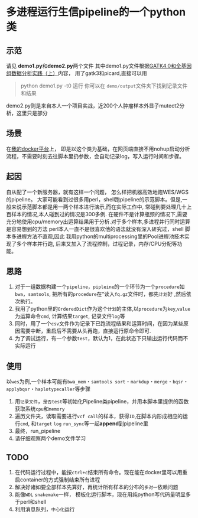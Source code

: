 # 多进程运行生信pipeline的一个python类
## 示范
请见 **demo1.py**和**demo2.py**两个文件
其中demo1.py文件根据[GATK4.0和全基因组数据分析实践（上）](https://zhuanlan.zhihu.com/p/33891718)内容，
用了gatk3和picard,直接可以用
> python demo1.py -t0 运行
你可以在 `demo/output`文件夹下找到记录文件和结果

demo2.py则是来自本人一个项目实战，近200个人肿瘤样本外显子mutect2分析，这里只是部分

## 场景
在[我的docker平台](https://github.com/leoatchina/jupyterlab_rstuido)上，
即是以这个类为基础，在网页端直接不用nohup启动分析流程，不需要时刻去往脚本里扔参数，会自动记录log，写入运行时间和步骤。

## 起因
自从配了一个新服务器，就有这样一个问题， 怎么样把机器高效地跑WES/WGS的pipeline。
大家可能看到过很多用perl，shell跑pipeline的示范脚本。但是,一般来说示范脚本都是用一两个样本进行演示,而在实际工作中,
常碰到要处理几十上百样本的情况,本人碰到过的情况是300多例.
在硬件不是计算瓶颈的情况下,需要充分地使用cpu/memory出运算结果用于分析.对于多个样本,多进程并行同时运算是容易想到的方法
perl本人一直不是很喜欢他的语法就没有深入研究过，shell 脚本多进程方法不直观,因此
我用python的multiprocessing里的Pool进程池技术实现了多个样本并行跑, 后来又加入了流程控制，过程记录，内存/CPU分配等功能。

## 思路
1. 对于一组数据构建一个`pipeline`，`pipleine`的一个环节为一个`procedure`如`bwa`，`samtools`,
  把所有的`procedure`在“读入`fq.gz`文件时，都先`计划`好 ,然后依次执行。
2. 我用了python里的`OrderedDict`作为这个`计划`的主体,以`procedure`为`key`,`value`为运算命令`cmd`, 计算结果`target`, 记录文件`log`等
3. 同时，用了一个`csv`文件作为记录下已跑流程结果和运算时间，在因为某些原因需要中断，重启后不需要从头再跑，直接运行原命令即可.
4. 为了调试运行，有一个参数`test`，默认为1，在此状态下只输出运行代码而不实际运行

## 使用
以`wes`为例,一个样本可能有`bwa_mem`・`samtools sort`・`markdup`・`merge`・`bqsr`・`applybqsr`・`haplotypecaller`等步骤
1. 用`记录文件`，`是否test`等初始化Pipeline类pipeline，并用本脚本里提供的函数获取系统`cpu`和`memory`
2. 遍历文件夹，读取需要进行`vcf call`的样本，获得`ID`,在脚本内形成相应的运行`cmd`, 和`target` `log` `run_sync`等一起**append**到pipeline里
3. 最终，run_pipeline
4. 请仔细观察两个demo文件学习

## TODO
1. 在代码运行过程中，能按`ctrl+c`结束所有命令。现在能在docker里可以用重启container的方式强制结束所有进程
2. 解决好诸如要全部样本先算好，再统计所有样本的分布的`多对一`依赖问题
3. 能像`WDL` `snakemake`一样， 模板化运行脚本，现在用纯python写代码量明显多于perl和shell
4. 利用消息队列，`中心化`运行
